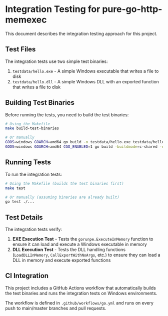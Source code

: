 # Integration Testing for pure-go-http-memexec

This document describes the integration testing approach for this project.

## Test Files

The integration tests use two simple test binaries:

1. `testdata/hello.exe` - A simple Windows executable that writes a file to disk
2. `testdata/hello.dll` - A simple Windows DLL with an exported function that writes a file to disk

## Building Test Binaries

Before running the tests, you need to build the test binaries:

```bash
# Using the Makefile
make build-test-binaries

# Or manually
GOOS=windows GOARCH=amd64 go build -o testdata/hello.exe testdata/helloworld.go
GOOS=windows GOARCH=amd64 CGO_ENABLED=1 go build -buildmode=c-shared -o testdata/hello.dll testdata/hellodll.go
```

## Running Tests

To run the integration tests:

```bash
# Using the Makefile (builds the test binaries first)
make test

# Or manually (assuming binaries are already built)
go test ./...
```

## Test Details

The integration tests verify:

1. **EXE Execution Test** - Tests the `gorunpe.ExecuteInMemory` function to ensure it can load and execute a Windows executable in memory
2. **DLL Execution Test** - Tests the DLL handling functions (`LoadDLLInMemory`, `CallExportWithNoArgs`, etc.) to ensure they can load a DLL in memory and execute exported functions

## CI Integration

This project includes a GitHub Actions workflow that automatically builds the test binaries and runs the integration tests on Windows environments.

The workflow is defined in `.github/workflows/go.yml` and runs on every push to main/master branches and pull requests. 